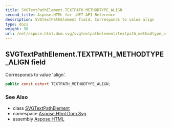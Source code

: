 ```yaml
---
title: SVGTextPathElement.TEXTPATH_METHODTYPE_ALIGN
second_title: Aspose.HTML for .NET API Reference
description: SVGTextPathElement field. Corresponds to value align
type: docs
weight: 50
url: /net/aspose.html.dom.svg/svgtextpathelement/textpath_methodtype_align/
---
```

## SVGTextPathElement.TEXTPATH_METHODTYPE_ALIGN field

Corresponds to value 'align'.

```csharp
public const ushort TEXTPATH_METHODTYPE_ALIGN;
```

### See Also

* class [SVGTextPathElement](../)
* namespace [Aspose.Html.Dom.Svg](../../../aspose.html.dom.svg/)
* assembly [Aspose.HTML](../../../)
